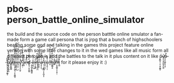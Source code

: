 # pbos-person_battle_online_simulator
the build and the source code on the person batttle online smulator a fan-made form a game call persona that is jrpg that a bunch of highschoolers beating some god and talking in the games this project feature online verison with some little changes to it in the wed games like all music form all different perosna is add the battles to the talk in it plus content on it like p̴̭̻̮̜̠̯̜͓͍̰̳̝̒v̸̧͎͙͎̙͖̯̘̰̯̰̉p̶̧̟̣̳͈̝̖͉̱̓̃ ̶̢̛̬̤̖̯̦̫͙̠͖͇̝͐̾̑̚b̸͕͚̘͈̙̻͉̪̄͌͊̀͒̀͊́͘̚a̸̻̭̟̻̲̳̋̎͆́t̴̛̥̦̋̊̋͋̚t̴̢̟̖̘̥̼͍͉̜̙̬͚͇̮̒̈́̎̈́́̽̄̈́͆͐̏͠l̶̘̟͇̲̘̯̊̋͆̒̑́͂̿̄̀͋̈́̆̃͜͝ė̴̬̜̥͔̃̌̂͂͛͆̈́͑̓͂̐͝ş̸̥̥͎̖̮̰̗͛̓̓̀̽́̎̕͘̚̕͝ ̴͔͈̹̣̂̾͐̋̈́̀͋͒̆̾̍͝ǎ̷̭̺̎̏̅̈̎̀ņ̶̿͒͂͑̕͝d̸̡͓̘͔̥̰̮͇̦̀̽̔̎̆͑͗̀̑̃̓͝͝ ̵̦̰̙͖͎̞̱͇͇̯̀e̷̗͖̹̣͒͗́̓̄͑͜x̶̮̠̯͚̲̆͒̕͝͠͠t̷̡̡̡̫̘̪͋̋̄̎̍̿̕ṟ̶̼̗̲̬̔̋̍̅̏̏͆̌̌͐̈́̈͝͝a̸͔̞̹̥͗̒͑̎̅͊̅͂͜͠ ̶̛̠̣̜̣̥͍̻͕͕͙̺͓͙͑̋͒̀͝ċ̷̮͓̹͔̘̣͘o̴̧̖͍̖̠͎̍͗̄̆͒n̶̛̰̂͑͒̋͒̅̈̈́̇̓̈́̾͘͠t̷̲͖̳͎̭́͗̈́̃͒͂́̌̽̅̚͠͝ē̸̻̌̒̚̕ņ̶̛͙͓̻̬͔̠͙̯̩̣̽̂́̑̊̊ṱ̷͚͌̍̄̄̀ for it please enjoy it :)

